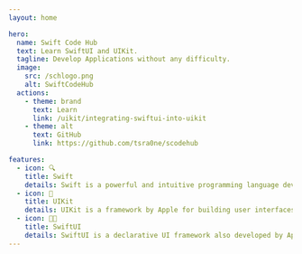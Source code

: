 ```yaml
---
layout: home

hero:
  name: Swift Code Hub
  text: Learn SwiftUI and UIKit.
  tagline: Develop Applications without any difficulty.
  image:
    src: /schlogo.png
    alt: SwiftCodeHub
  actions:
    - theme: brand
      text: Learn
      link: /uikit/integrating-swiftui-into-uikit
    - theme: alt
      text: GitHub
      link: https://github.com/tsra0ne/scodehub

features:
  - icon: 🔍
    title: Swift
    details: Swift is a powerful and intuitive programming language developed by Apple, designed for building apps on iOS, macOS, watchOS, and tvOS platforms.
  - icon: 📱
    title: UIKit
    details: UIKit is a framework by Apple for building user interfaces in iOS applications using a set of components and APIs, traditionally used before the introduction of SwiftUI.
  - icon: 🧑‍💻
    title: SwiftUI
    details: SwiftUI is a declarative UI framework also developed by Apple, allowing developers to create user interfaces for their apps using a simple and efficient syntax.
---
```

